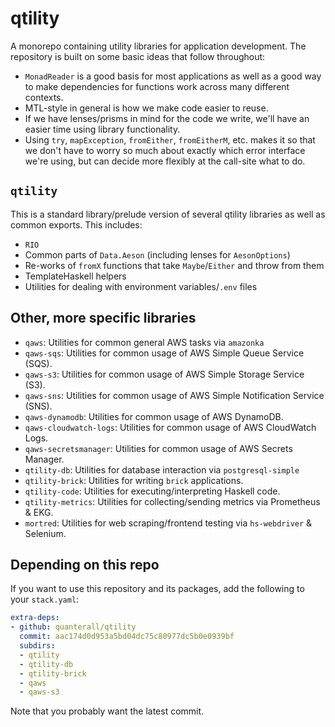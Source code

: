 # qtility

A monorepo containing utility libraries for application development. The repository is built on some
basic ideas that follow throughout:

- `MonadReader` is a good basis for most applications as well as a good way to make dependencies for
  functions work across many different contexts.
- MTL-style in general is how we make code easier to reuse.
- If we have lenses/prisms in mind for the code we write, we'll have an easier time using library
  functionality.
- Using `try`, `mapException`, `fromEither`, `fromEitherM`, etc. makes it so that we don't have to
  worry so much about exactly which error interface we're using, but can decide more flexibly at the
  call-site what to do.

## `qtility`

This is a standard library/prelude version of several qtility libraries as well as common exports.
This includes:

- `RIO`
- Common parts of `Data.Aeson` (including lenses for `AesonOptions`)
- Re-works of `fromX` functions that take `Maybe`/`Either` and throw from them
- TemplateHaskell helpers
- Utilities for dealing with environment variables/`.env` files

## Other, more specific libraries

- `qaws`: Utilities for common general AWS tasks via `amazonka`
- `qaws-sqs`: Utilities for common usage of AWS Simple Queue Service (SQS).
- `qaws-s3`: Utilities for common usage of AWS Simple Storage Service (S3).
- `qaws-sns`: Utilities for common usage of AWS Simple Notification Service (SNS).
- `qaws-dynamodb`: Utilities for common usage of AWS DynamoDB.
- `qaws-cloudwatch-logs`: Utilities for common usage of AWS CloudWatch Logs.
- `qaws-secretsmanager`: Utilities for common usage of AWS Secrets Manager.
- `qtility-db`: Utilities for database interaction via `postgresql-simple`
- `qtility-brick`: Utilities for writing `brick` applications.
- `qtility-code`: Utilities for executing/interpreting Haskell code.
- `qtility-metrics`: Utilities for collecting/sending metrics via Prometheus & EKG.
- `mortred`: Utilities for web scraping/frontend testing via `hs-webdriver` & Selenium.

## Depending on this repo

If you want to use this repository and its packages, add the following to your `stack.yaml`:

```yaml
extra-deps:
- github: quanterall/qtility
  commit: aac174d0d953a5bd04dc75c80977dc5b0e0939bf
  subdirs:
  - qtility
  - qtility-db
  - qtility-brick
  - qaws
  - qaws-s3
```

Note that you probably want the latest commit.
